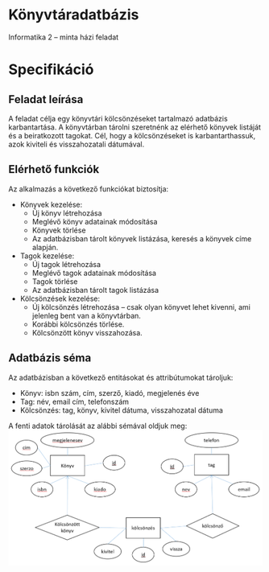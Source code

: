 # Könyvtáradatbázis
Informatika 2 – minta házi feladat
 
# Specifikáció
## Feladat leírása
A feladat célja egy könyvtári kölcsönzéseket tartalmazó adatbázis karbantartása. A könyvtárban tárolni szeretnénk az elérhető könyvek listáját és a beiratkozott tagokat. Cél, hogy a kölcsönzéseket is karbantarthassuk, azok kiviteli és visszahozatali dátumával.

## Elérhető funkciók
Az alkalmazás a következő funkciókat biztosítja:
 * Könyvek kezelése:
    * Új könyv létrehozása
    * Meglévő könyv adatainak módosítása
    *  Könyvek törlése
    * Az adatbázisban tárolt könyvek listázása, keresés a könyvek címe alapján.
* Tagok kezelése:
    * Új tagok létrehozása
    * Meglévő tagok adatainak módosítása
    * Tagok törlése
    * Az adatbázisban tárolt tagok listázása
* Kölcsönzések kezelése:
    * Új kölcsönzés létrehozása – csak olyan könyvet lehet kivenni, ami jelenleg bent van a könyvtárban. 
    * Korábbi kölcsönzés törlése.
    * Kölcsönzött könyv visszahozása.
## Adatbázis séma
Az adatbázisban a következő entitásokat és attribútumokat tároljuk:
 * Könyv: isbn szám, cím, szerző, kiadó, megjelenés éve
 * Tag: név, email cím, telefonszám
 * Kölcsönzés: tag, könyv, kivitel dátuma, visszahozatal dátuma

A fenti adatok tárolását az alábbi sémával oldjuk meg:
![Kep](./dbschema.PNG "schema")
 